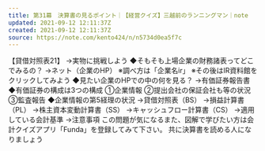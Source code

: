 ```yaml
---
title: 第31幕　決算書の見るポイント｜【経営クイズ】三越前のランニングマン｜note
updated: 2021-09-12 12:11:37Z
created: 2021-09-12 12:11:37Z
source: https://note.com/kento424/n/n5734d0ea5f7c
---
```


【貸借対照表21】
→実物に挑戦しよう
◆そもそも上場企業の財務諸表ってどこでみるの？
→ネット（企業のHP）
※調べ方は「企業名ir」
※その後はIR資料館をクリックしてみよう
◆見たい企業のHPでの中の何を見る？
→有価証券報告書
◆有価証券の構成は3つの構成
①企業情報
②提出会社の保証会社も等の状況
③監査報告
◆企業情報の第5経理の状況
→貸借対照表（BS）
→損益計算書（PL）
→株主資本変動計算書（SS）
→キャッシュフロー計算書（CS）
→適用している会計基準
→注意事項
この問題が気になるまた、図解で学びたい方は会計クイズアプリ「Funda」を登録してみて下さい。
共に決算書を読める人になりましょう